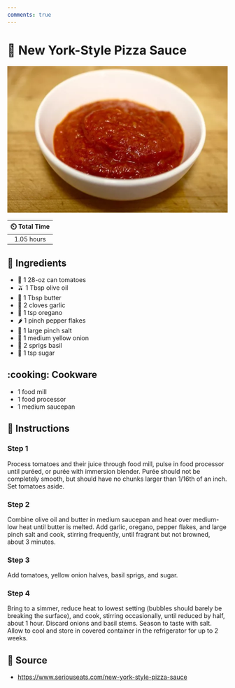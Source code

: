 ```yaml
---
comments: true
---
```

# :tomato: New York-Style Pizza Sauce

![New York-Style Pizza Sauce](../assets/images/new-york-style-pizza-sauce.jpg)

| :timer_clock: Total Time |
|:-----------------------: |
| 1.05 hours |

## :salt: Ingredients

- :tomato: 1 28-oz can tomatoes
- :olive: 1 Tbsp olive oil
- :butter: 1 Tbsp butter
- :garlic: 2 cloves garlic
- :herb: 1 tsp oregano
- :hot_pepper: 1 pinch pepper flakes
- :salt: 1 large pinch salt
- :onion: 1 medium yellow onion
- :herb: 2 sprigs basil
- :candy: 1 tsp sugar

## :cooking: Cookware

- 1 food mill
- 1 food processor
- 1 medium saucepan

## :pencil: Instructions

### Step 1

Process tomatoes and their juice through food mill, pulse in food processor until puréed, or purée with immersion
blender. Purée should not be completely smooth, but should have no chunks larger than 1/16th of an inch. Set tomatoes
aside.

### Step 2

Combine olive oil and butter in medium saucepan and heat over medium-low heat until butter is melted. Add garlic,
oregano, pepper flakes, and large pinch salt and cook, stirring frequently, until fragrant but not browned, about 3
minutes.

### Step 3

Add tomatoes, yellow onion halves, basil sprigs, and sugar.

### Step 4

Bring to a simmer, reduce heat to lowest setting (bubbles should barely be breaking the surface), and cook, stirring
occasionally, until reduced by half, about 1 hour. Discard onions and basil stems. Season to taste with salt. Allow to
cool and store in covered container in the refrigerator for up to 2 weeks.

## :link: Source

- <https://www.seriouseats.com/new-york-style-pizza-sauce>
